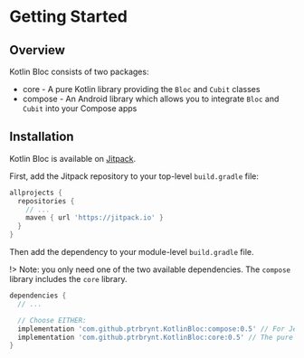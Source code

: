 # Getting Started

## Overview

Kotlin Bloc consists of two packages:

* core - A pure Kotlin library providing the `Bloc` and `Cubit` classes
* compose - An Android library which allows you to integrate `Bloc` and `Cubit` into your Compose
  apps

## Installation

Kotlin Bloc is available on [Jitpack](https://jitpack.io).

First, add the Jitpack repository to your top-level `build.gradle` file:

```groovy
allprojects {
  repositories {
    // ...
    maven { url 'https://jitpack.io' }
  }
}
```

Then add the dependency to your module-level `build.gradle` file. 

!> Note: you only need one of the two available dependencies. The `compose` library includes the `core` library.

```groovy
dependencies {
  // ...

  // Choose EITHER:
  implementation 'com.github.ptrbrynt.KotlinBloc:compose:0.5' // For Jetpack Compose apps
  implementation 'com.github.ptrbrynt.KotlinBloc:core:0.5' // The pure Kotlin library, for other stuff
}
```
